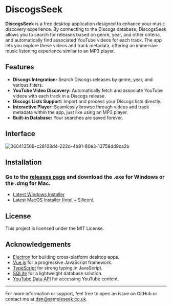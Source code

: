 # DiscogsSeek

**DiscogsSeek** is a free desktop application designed to enhance your music discovery experience. By connecting to the Discogs database, DiscogsSeek allows you to search for releases based on genre, year, and other criteria, and automatically find associated YouTube videos for each track. The app lets you explore these videos and track metadata, offering an immersive music listening experience similar to an MP3 player.

## Features

- **Discogs Integration:** Search Discogs releases by genre, year, and various filters.
- **YouTube Video Discovery:** Automatically fetch and associate YouTube videos with each track in a Discogs release.
- **Discogs Lists Support:** Import and process your Discogs lists directly.
- **Interactive Player:** Seamlessly browse through videos and track metadata within the app, just like using an MP3 player.
- **Built-in Database:** Your searches are saved forever.

## Interface

![360413509-c28108d4-222d-4b91-80e3-13758dd9ca2b](https://github.com/user-attachments/assets/9b7a14db-7fbf-49c1-aae7-9b4d761de04b)

## Installation

### Go to the [releases page](https://github.com/SampleSeek/DiscogsSeek-releases/releases) and download the .exe for Windows or the .dmg for Mac.

- [Latest Windows Installer](https://www.sampleseek.co.uk/download/discogsseek/win)
- [Latest MacOS Installer (Intel + Silicon)](https://www.sampleseek.co.uk/download/discogsseek/mac)

## License

This project is licensed under the MIT License.

## Acknowledgements

- [Electron](https://www.electronjs.org/) for building cross-platform desktop apps.
- [Vue.js](https://vuejs.org/) for a progressive JavaScript framework.
- [TypeScript](https://www.typescriptlang.org/) for strong typing in JavaScript.
- [SQLite](https://www.sqlite.org/) for a lightweight database solution.
- [YouTube Data API](https://developers.google.com/youtube/v3) for accessing YouTube content.

---

For more information or support, feel free to open an issue on GitHub or contact me at [dan@sampleseek.co.uk](mailto:dan@sampleseek.co.uk).

